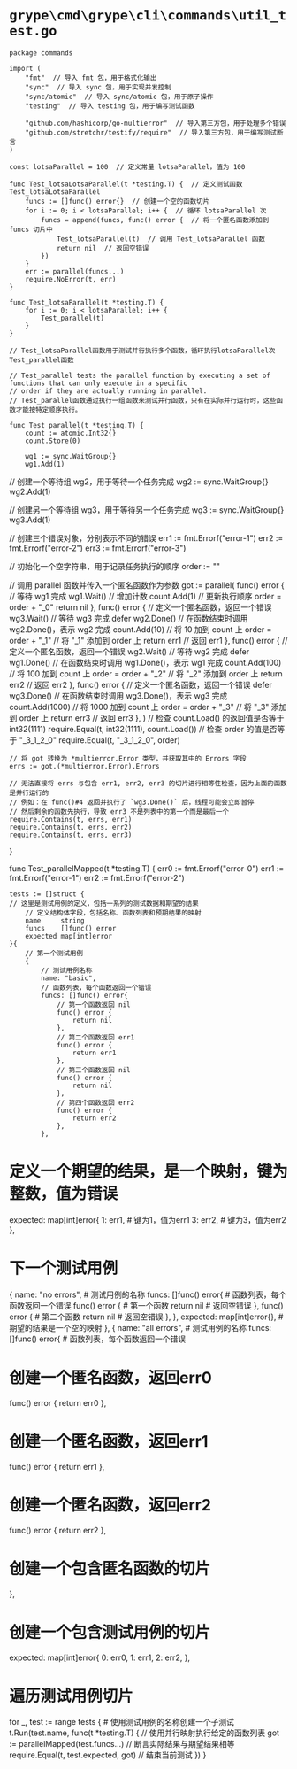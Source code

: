 # `grype\cmd\grype\cli\commands\util_test.go`

```
package commands

import (
	"fmt"  // 导入 fmt 包，用于格式化输出
	"sync"  // 导入 sync 包，用于实现并发控制
	"sync/atomic"  // 导入 sync/atomic 包，用于原子操作
	"testing"  // 导入 testing 包，用于编写测试函数

	"github.com/hashicorp/go-multierror"  // 导入第三方包，用于处理多个错误
	"github.com/stretchr/testify/require"  // 导入第三方包，用于编写测试断言
)

const lotsaParallel = 100  // 定义常量 lotsaParallel，值为 100

func Test_lotsaLotsaParallel(t *testing.T) {  // 定义测试函数 Test_lotsaLotsaParallel
	funcs := []func() error{}  // 创建一个空的函数切片
	for i := 0; i < lotsaParallel; i++ {  // 循环 lotsaParallel 次
		funcs = append(funcs, func() error {  // 将一个匿名函数添加到 funcs 切片中
			Test_lotsaParallel(t)  // 调用 Test_lotsaParallel 函数
			return nil  // 返回空错误
		})
	}
	err := parallel(funcs...)
	require.NoError(t, err)
}

func Test_lotsaParallel(t *testing.T) {
	for i := 0; i < lotsaParallel; i++ {
		Test_parallel(t)
	}
}

// Test_lotsaParallel函数用于测试并行执行多个函数，循环执行lotsaParallel次Test_parallel函数

// Test_parallel tests the parallel function by executing a set of functions that can only execute in a specific
// order if they are actually running in parallel.
// Test_parallel函数通过执行一组函数来测试并行函数，只有在实际并行运行时，这些函数才能按特定顺序执行。

func Test_parallel(t *testing.T) {
	count := atomic.Int32{}
	count.Store(0)

	wg1 := sync.WaitGroup{}
	wg1.Add(1)
```

// 创建一个等待组 wg2，用于等待一个任务完成
wg2 := sync.WaitGroup{}
wg2.Add(1)

// 创建另一个等待组 wg3，用于等待另一个任务完成
wg3 := sync.WaitGroup{}
wg3.Add(1)

// 创建三个错误对象，分别表示不同的错误
err1 := fmt.Errorf("error-1")
err2 := fmt.Errorf("error-2")
err3 := fmt.Errorf("error-3")

// 初始化一个空字符串，用于记录任务执行的顺序
order := ""

// 调用 parallel 函数并传入一个匿名函数作为参数
got := parallel(
    func() error {
        // 等待 wg1 完成
        wg1.Wait()
        // 增加计数
        count.Add(1)
        // 更新执行顺序
        order = order + "_0"
        return nil
    },
		func() error {  // 定义一个匿名函数，返回一个错误
			wg3.Wait()  // 等待 wg3 完成
			defer wg2.Done()  // 在函数结束时调用 wg2.Done()，表示 wg2 完成
			count.Add(10)  // 将 10 加到 count 上
			order = order + "_1"  // 将 "_1" 添加到 order 上
			return err1  // 返回 err1
		},
		func() error {  // 定义一个匿名函数，返回一个错误
			wg2.Wait()  // 等待 wg2 完成
			defer wg1.Done()  // 在函数结束时调用 wg1.Done()，表示 wg1 完成
			count.Add(100)  // 将 100 加到 count 上
			order = order + "_2"  // 将 "_2" 添加到 order 上
			return err2  // 返回 err2
		},
		func() error {  // 定义一个匿名函数，返回一个错误
			defer wg3.Done()  // 在函数结束时调用 wg3.Done()，表示 wg3 完成
			count.Add(1000)  // 将 1000 加到 count 上
			order = order + "_3"  // 将 "_3" 添加到 order 上
			return err3  // 返回 err3
		},
	)
	// 检查 count.Load() 的返回值是否等于 int32(1111)
	require.Equal(t, int32(1111), count.Load())
	// 检查 order 的值是否等于 "_3_1_2_0"
	require.Equal(t, "_3_1_2_0", order)

	// 将 got 转换为 *multierror.Error 类型，并获取其中的 Errors 字段
	errs := got.(*multierror.Error).Errors

	// 无法直接将 errs 与包含 err1, err2, err3 的切片进行相等性检查，因为上面的函数是并行运行的
	// 例如：在 func()#4 返回并执行了 `wg3.Done()` 后，线程可能会立即暂停
	// 然后剩余的函数先执行，导致 err3 不是列表中的第一个而是最后一个
	require.Contains(t, errs, err1)
	require.Contains(t, errs, err2)
	require.Contains(t, errs, err3)
}

func Test_parallelMapped(t *testing.T) {
	err0 := fmt.Errorf("error-0")
	err1 := fmt.Errorf("error-1")
	err2 := fmt.Errorf("error-2")

	tests := []struct {
	// 这里是测试用例的定义，包括一系列的测试数据和期望的结果
		// 定义结构体字段，包括名称、函数列表和预期结果的映射
		name     string
		funcs    []func() error
		expected map[int]error
	}{
		// 第一个测试用例
		{
			// 测试用例名称
			name: "basic",
			// 函数列表，每个函数返回一个错误
			funcs: []func() error{
				// 第一个函数返回 nil
				func() error {
					return nil
				},
				// 第二个函数返回 err1
				func() error {
					return err1
				},
				// 第三个函数返回 nil
				func() error {
					return nil
				},
				// 第四个函数返回 err2
				func() error {
					return err2
				},
			},
# 定义一个期望的结果，是一个映射，键为整数，值为错误
expected: map[int]error{
    1: err1,  # 键为1，值为err1
    3: err2,  # 键为3，值为err2
},
# 下一个测试用例
{
    name: "no errors",  # 测试用例的名称
    funcs: []func() error{  # 函数列表，每个函数返回一个错误
        func() error {  # 第一个函数
            return nil  # 返回空错误
        },
        func() error {  # 第二个函数
            return nil  # 返回空错误
        },
    },
    expected: map[int]error{},  # 期望的结果是一个空的映射
},
{
    name: "all errors",  # 测试用例的名称
    funcs: []func() error{  # 函数列表，每个函数返回一个错误
# 创建一个匿名函数，返回err0
func() error {
    return err0
},
# 创建一个匿名函数，返回err1
func() error {
    return err1
},
# 创建一个匿名函数，返回err2
func() error {
    return err2
},
# 创建一个包含匿名函数的切片
},
# 创建一个包含测试用例的切片
expected: map[int]error{
    0: err0,
    1: err1,
    2: err2,
},
# 遍历测试用例切片
for _, test := range tests {
    # 使用测试用例的名称创建一个子测试
    t.Run(test.name, func(t *testing.T) {
		// 使用并行映射执行给定的函数列表
		got := parallelMapped(test.funcs...)
		// 断言实际结果与期望结果相等
		require.Equal(t, test.expected, got)
		// 结束当前测试
	})
}
```
